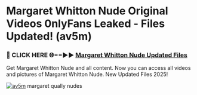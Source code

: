 # Margaret Whitton Nude Original Videos 0nlyFans Leaked - Files Updated! (av5m)

<h3>🔴 CLICK HERE 🌐==►► <a href="https://tinyurl.com/yc6ubb5a" rel="nofollow">Margaret Whitton Nude Updated Files</a></h3>

Get Margaret Whitton Nude and all content. Now you can access all videos and pictures of Margaret Whitton Nude. New Updated Files 2025!

[![av5m](https://i.imgur.com/7eu0CRL.gif)](https://tinyurl.com/yc6ubb5a)
margaret qually nudes